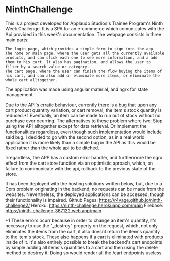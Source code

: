 # NinthChallenge

This is a project developed for Applaudo Studios's Trainee Program's Ninth Week Challenge.
It is a SPA for an e-commerce which comunicates with the Api provided in this week's documentation.
The webpage consists in three main parts:

    The login page, which provides a simple form to sign into the app.
    The home or main page, where the user gets all the currently available products, and can click each one to see more information, and a add them to his cart. It also has pagination, and allows the user to filter by a search value or category.
    The cart page, where the user can finish the flow buying the items of his cart, and can also add or eliminate more items, or eliminate the whole cart alltogether.

The application was made using angular material, and ngrx for state management.

Due to the API's erratic behaviour, currently there is a bug that upon any cart product quantity variation, or cart removal, the item's stock quantity is reduced.*1 
Eventually, an item can be made to run out of stock without no purchase ever ocurring. The alternatives to these problem where two: 
    Stop using the API alltogether except for data retrieval.
    Or implement the functionalities regardless, even though such implementation would include said bug.
I decided to go with the second option, as in a real world application it is more likely than a simple bug in the API as this would be fixed rather than the whole api to be ditched. 

Irregardless, the APP has a custom error handler, and furthermore the ngrx effect from the cart store function via an optimistic aproach, which, on failure to communicate with the api, rollback to the previous state of the store.

It has been deployed with the hosting solutions written below, but, due to a Cors problem originating in the backend, no requests can be made from the websites. Nevertheless, the deployed applications can be accessed, though their functionality is impaired. 
Github Pages: https://r4vage.github.io/ninth-challenge2/
Heroku: https://ninth-challenge.herokuapp.com/main
Firebase: https://ninth-challenge-367122.web.app/main

*1 These errors ocurr because in order to change an item's quantity, it's necessary to use the "_destroy" property on the request, which, not only eliminates the items from the cart, it also doesnt return the item's quantity to the item's stock. These also happens if a cart is eliminated with products inside of it.
It's also entirely possible to break the backend's cart endpoints by simple adding all items's quantities to a cart and then using the delete method to destroy it. Doing so would render all the /cart endpoints useless.